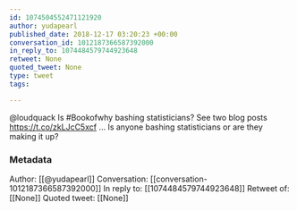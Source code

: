 ```yaml
---
id: 1074504552471121920
author: yudapearl
published_date: 2018-12-17 03:20:23 +00:00
conversation_id: 1012187366587392000
in_reply_to: 1074484579744923648
retweet: None
quoted_tweet: None
type: tweet
tags:

---
```


@loudquack Is #Bookofwhy bashing statisticians? See two blog posts https://t.co/zkLJcC5xcf … Is anyone bashing statisticians or are they making it up?

### Metadata

Author: [[@yudapearl]]
Conversation: [[conversation-1012187366587392000]]
In reply to: [[1074484579744923648]]
Retweet of: [[None]]
Quoted tweet: [[None]]
